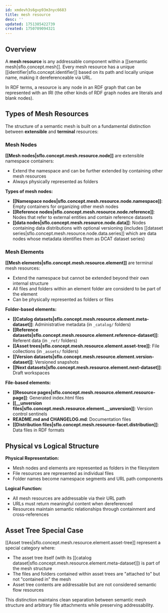 ```yaml
---
id: xmdevh3s6gvp93m3nyc6683
title: mesh resource
desc: ''
updated: 1751385422739
created: 1750709094321
---
```


## Overview

A **mesh resource** is any addressable component within a [[semantic mesh|sflo.concept.mesh]]. Every mesh resource has a unique [[identifier|sflo.concept.identifier]] based on its path and locally unique name, making it dereferenceable via URL.

In RDF terms, a resource is any node in an RDF graph that can be represented with an IRI (the other kinds of RDF graph nodes are literals and blank nodes).

## Types of Mesh Resources

The structure of a semantic mesh is built on a fundamental distinction between **extensible** and **terminal** resources:

### Mesh Nodes
**[[Mesh nodes|sflo.concept.mesh.resource.node]]** are extensible namespace containers:
- Extend the namespace and can be further extended by containing other mesh resources
- Always physically represented as folders

**Types of mesh nodes:**
- **[[Namespace nodes|sflo.concept.mesh.resource.node.namespace]]**: Empty containers for organizing other mesh nodes
- **[[Reference nodes|sflo.concept.mesh.resource.node.reference]]**: Nodes that refer to external entities and contain reference datasets
- **[[data nodes|sflo.concept.mesh.resource.node.data]]**: Nodes containing data distributions with optional versioning (includes [[dataset series|sflo.concept.mesh.resource.node.data.series]] which are data nodes whose metadata identifies them as DCAT dataset series)

### Mesh Elements
**[[Mesh elements|sflo.concept.mesh.resource.element]]** are terminal mesh resources:
- Extend the namespace but cannot be extended beyond their own internal structure
- All files and folders within an element folder are considerd to be part of the element
- Can be physically represented as folders or files

**Folder-based elements:**
- **[[Catalog datasets|sflo.concept.mesh.resource.element.meta-dataset]]**: Administrative metadata (in `_catalog/` folders)
- **[[Reference datasets|sflo.concept.mesh.resource.element.reference-dataset]]**: Referent data (in `_ref/` folders)
- **[[Asset trees|sflo.concept.mesh.resource.element.asset-tree]]**: File collections (in `_assets/` folders)
- **[[Version datasets|sflo.concept.mesh.resource.element.version-dataset]]**: Versioned snapshots
- **[[Next datasets|sflo.concept.mesh.resource.element.next-dataset]]**: Draft workspaces

**File-based elements:**
- **[[Resource pages|sflo.concept.mesh.resource.element.resource-page]]**: Generated index.html files
- **[[__unversion files|sflo.concept.mesh.resource.element.__unversion]]**: Version control sentinels
- **README.md and CHANGELOG.md**: Documentation files
- **[[Distribution files|sflo.concept.mesh.resource-facet.distribution]]**: Data files in RDF formats

## Physical vs Logical Structure

**Physical Representation:**
- Mesh nodes and elements are represented as folders in the filesystem
- File resources are represented as individual files
- Folder names become namespace segments and URL path components

**Logical Function:**
- All mesh resources are addressable via their URL path
- URLs must return meaningful content when dereferenced
- Resources maintain semantic relationships through containment and cross-references

## Asset Tree Special Case

[[Asset trees|sflo.concept.mesh.resource.element.asset-tree]] represent a special category where:
- The asset tree itself (with its [[catalog dataset|sflo.concept.mesh.resource.element.meta-dataset]]) is part of the mesh structure
- The files and folders contained within asset trees are "attached to" but not "contained in" the mesh
- Asset tree contents are addressable but are not considered semantic flow resources

This distinction maintains clean separation between semantic mesh structure and arbitrary file attachments while preserving addressability.